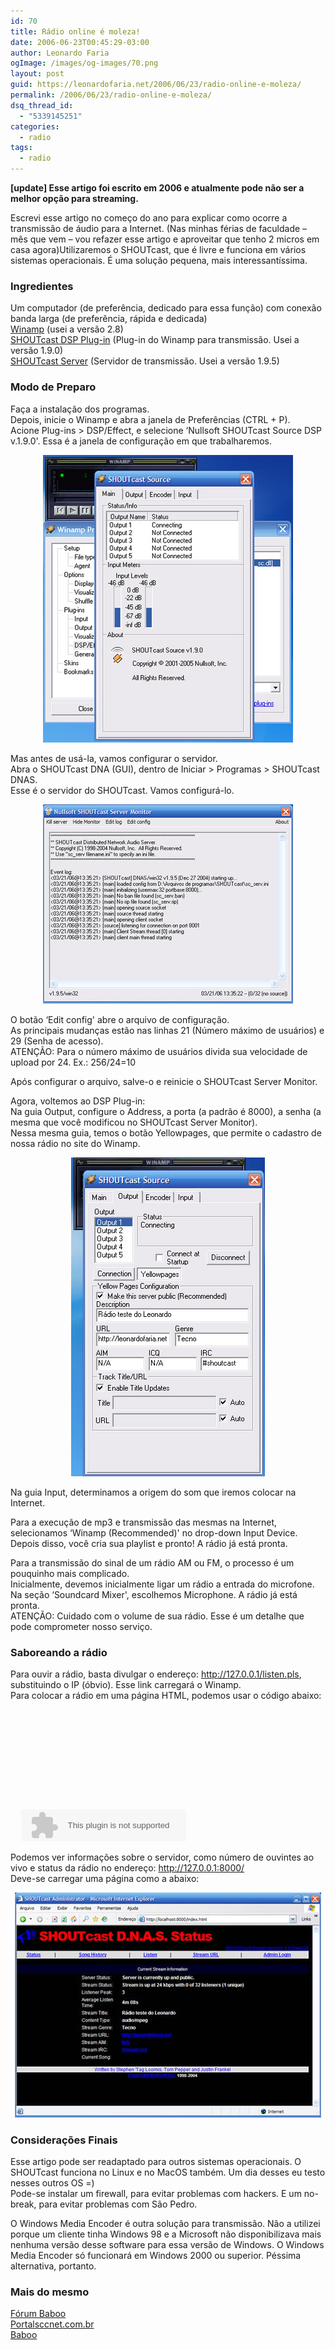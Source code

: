 ```yaml
---
id: 70
title: Rádio online é moleza!
date: 2006-06-23T00:45:29-03:00
author: Leonardo Faria
ogImage: /images/og-images/70.png
layout: post
guid: https://leonardofaria.net/2006/06/23/radio-online-e-moleza/
permalink: /2006/06/23/radio-online-e-moleza/
dsq_thread_id:
  - "5339145251"
categories:
  - radio
tags:
  - radio
---
```

**[update] Esse artigo foi escrito em 2006 e atualmente pode não ser a melhor opção para streaming.**

Escrevi esse artigo no começo do ano para explicar como ocorre a transmissão de áudio para a Internet. (Nas minhas férias de faculdade – mês que vem – vou refazer esse artigo e aproveitar que tenho 2 micros em casa agora)Utilizaremos o SHOUTcast, que é livre e funciona em vários sistemas operacionais. É uma solução pequena, mais interessantíssima.

<!--more-->

### Ingredientes

Um computador (de preferência, dedicado para essa função) com conexão banda larga (de preferência, rápida e dedicada)  
[Winamp](http://winamp.com/player/) (usei a versão 2.8)  
[SHOUTcast DSP Plug-in](http://www.shoutcast.com/download/broadcast.phtml) (Plug-in do Winamp para transmissão. Usei a versão 1.9.0)  
[SHOUTcast Server](http://www.shoutcast.com/download/serve.phtml) (Servidor de transmissão. Usei a versão 1.9.5)

### Modo de Preparo

Faça a instalação dos programas.  
Depois, inicie o Winamp e abra a janela de Preferências (CTRL + P).  
Acione Plug-ins > DSP/Effect, e selecione &#8216;Nullsoft SHOUTcast Source DSP v.1.9.0'. Essa é a janela de configuração em que trabalharemos.

<center>
  <img src="/wp-content/uploads/2006/06/shoutcast1.jpg" alt="Configuração do SHOUTcast" />
</center>

Mas antes de usá-la, vamos configurar o servidor.  
Abra o SHOUTcast DNA (GUI), dentro de Iniciar > Programas > SHOUTcast DNAS.  
Esse é o servidor do SHOUTcast. Vamos configurá-lo.

<center>
  <img src="/wp-content/uploads/2006/06/shoutcast2.jpg" alt="O servidor do SHOUTcast" />
</center>

O botão &#8216;Edit config' abre o arquivo de configuração.  
As principais mudanças estão nas linhas 21 (Número máximo de usuários) e 29 (Senha de acesso).  
ATENÇÃO: Para o número máximo de usuários divida sua velocidade de upload por 24. Ex.: 256/24=10

Após configurar o arquivo, salve-o e reinicie o SHOUTcast Server Monitor.

Agora, voltemos ao DSP Plug-in:  
Na guia Output, configure o Address, a porta (a padrão é 8000), a senha (a mesma que você modificou no SHOUTcast Server Monitor).  
Nessa mesma guia, temos o botão Yellowpages, que permite o cadastro de nossa rádio no site do Winamp.

<center>
  <img src="/wp-content/uploads/2006/06/shoutcast3.jpg" alt="Definindo configurações" />
</center>

Na guia Input, determinamos a origem do som que iremos colocar na Internet.

Para a execução de mp3 e transmissão das mesmas na Internet, selecionamos &#8216;Winamp (Recommended)' no drop-down Input Device. Depois disso, você cria sua playlist e pronto! A rádio já está pronta.

Para a transmissão do sinal de um rádio AM ou FM, o processo é um pouquinho mais complicado.  
Inicialmente, devemos inicialmente ligar um rádio a entrada do microfone.  
Na seção &#8216;Soundcard Mixer', escolhemos Microphone. A rádio já está pronta.  
ATENÇÃO: Cuidado com o volume de sua rádio. Esse é um detalhe que pode comprometer nosso serviço.

### Saboreando a rádio

Para ouvir a rádio, basta divulgar o endereço: http://127.0.0.1/listen.pls, substituindo o IP (óbvio). Esse link carregará o Winamp.  
Para colocar a rádio em uma página HTML, podemos usar o código abaixo:

<pre class="brush: xml; title: ; notranslate" title=""><object id="Player" height="65" width="264" classid="clsid:6BF52A52-394A-11D3-B153-00C04F79FAA6">
  <param name="url" value="http://127.0.0.1:8000"><!-- URL da rádio -->
  </param><param name="volume" value="50"><!-- Volume padrão -->
  </param><param name="enableContextMenu" value="0"><!-- Habilita/desabilita o bot&atilde;o direito, com funções do Media Player. O valor padrão é TRUE -->
  </param><param name="fullScreen" value="0"><!-- Habilita/desabilita o modo fullscreen. O padrão é FALSE -->
  </param><param name="mute" value="0"><!-- Habilita/desabilita a função mudo. O padrão é FALSE -->
  </param><param name="AutoStart" value="1"><!-- Habilita/desabilita a autoexecu&ccedil;&atilde;o da rádio. O padrão é TRUE -->
  </param><param name="enableErrorDialogs" value="0"><!-- Habilita/desabilita mensagens de erro -->
  </param><param name="uiMode" value="mini"><!-- Modo da interface --> 
  <!-- A linha abaixo reproduz o player em browsers movidos a motor Gecko -->
  <embed type="application/x-mplayer2" pluginspage="http://www.microsoft.com/windows/mediaplayer/download/default.asp" filename="http://127.0.0.1:8000" showstatusbar="1" showpositioncontrols="0" width="264" height="51" enablecontextmenu="0" mute="0"></embed>
</param></object></pre>

Podemos ver informações sobre o servidor, como número de ouvintes ao vivo e status da rádio no endereço: http://127.0.0.1:8000/  
Deve-se carregar uma página como a abaixo:

<center>
  <img src="/wp-content/uploads/2006/06/shoutcast5.jpg" alt="Informações da rádio" />
</center>

### Considerações Finais

Esse artigo pode ser readaptado para outros sistemas operacionais. O SHOUTcast funciona no Linux e no MacOS também. Um dia desses eu testo nesses outros OS =)  
Pode-se instalar um firewall, para evitar problemas com hackers. E um no-break, para evitar problemas com São Pedro.

O Windows Media Encoder é outra solução para transmissão. Não a utilizei porque um cliente tinha Windows 98 e a Microsoft não disponibilizava mais nenhuma versão desse software para essa versão de Windows. O Windows Media Encoder só funcionará em Windows 2000 ou superior. Péssima alternativa, portanto.

### Mais do mesmo

[Fórum Baboo](http://www.babooforum.com.br/idealbb/view.asp?topicID=141574)  
[Portalsccnet.com.br](http://www.portalsccnet.com/radio.html)  
[Baboo](http://www.baboo.com.br/absolutenm/templates/content.asp?articleid=4619&zoneid=24)

